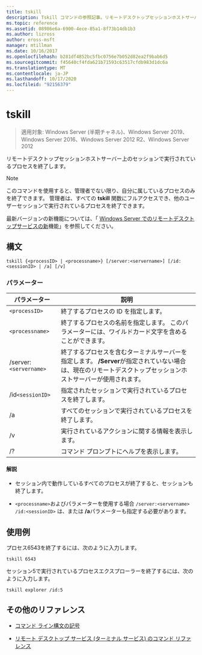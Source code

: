 ```yaml
---
title: tskill
description: Tskill コマンドの参照記事。リモートデスクトップセッションホストサーバー上のセッションで実行されているプロセスを終了します。
ms.topic: reference
ms.assetid: 08986e6a-6900-4ece-85a1-8f73b14db1b3
ms.author: lizross
author: eross-msft
manager: mtillman
ms.date: 10/16/2017
ms.openlocfilehash: b281df4852bc5fbc0756e7b052d82ea2f9bab6d5
ms.sourcegitcommit: f45640cf4fda621b71593c63517cfdb983d1dc6a
ms.translationtype: MT
ms.contentlocale: ja-JP
ms.lasthandoff: 10/17/2020
ms.locfileid: "92156379"
---
```

# <a name="tskill"></a>tskill

> 適用対象: Windows Server (半期チャネル)、Windows Server 2019、Windows Server 2016、Windows Server 2012 R2、Windows Server 2012

リモートデスクトップセッションホストサーバー上のセッションで実行されているプロセスを終了します。

> [!NOTE]
> このコマンドを使用すると、管理者でない限り、自分に属しているプロセスのみを終了できます。 管理者は、すべての **tskill** 関数にフルアクセスでき、他のユーザーセッションで実行されているプロセスを終了できます。
>
> 最新バージョンの新機能については、「 [Windows Server でのリモートデスクトップサービスの新](/previous-versions/windows/it-pro/windows-server-2012-r2-and-2012/dn283323(v=ws.11))機能」を参照してください。

## <a name="syntax"></a>構文

```
tskill {<processID> | <processname>} [/server:<servername>] [/id:<sessionID> | /a] [/v]
```

### <a name="parameters"></a>パラメーター

| パラメーター | 説明 |
|--|--|
| `<processID>` | 終了するプロセスの ID を指定します。 |
| `<processname>` | 終了するプロセスの名前を指定します。 このパラメーターには、ワイルドカード文字を含めることができます。 |
| /server:`<servername>` | 終了するプロセスを含むターミナルサーバーを指定します。 **/Server**が指定されていない場合は、現在のリモートデスクトップセッションホストサーバーが使用されます。 |
| /id`<sessionID>` | 指定されたセッションで実行されているプロセスを終了します。 |
| /a | すべてのセッションで実行されているプロセスを終了します。 |
| /v | 実行されているアクションに関する情報を表示します。 |
| /? | コマンド プロンプトにヘルプを表示します。 |

#### <a name="remarks"></a>解説

- セッション内で動作しているすべてのプロセスが終了すると、セッションも終了します。

- `<processname>`およびパラメーターを使用する場合 `/server:<servername>` `/id:<sessionID>` は、または **/a**パラメーターも指定する必要があります。

## <a name="examples"></a>使用例

プロセス6543を終了するには、次のように入力します。

```
tskill 6543
```

セッション5で実行されているプロセスエクスプローラーを終了するには、次のように入力します。

```
tskill explorer /id:5
```

## <a name="additional-references"></a>その他のリファレンス

- [コマンド ライン構文の記号](command-line-syntax-key.md)

- [リモート デスクトップ サービス (ターミナル サービス) のコマンド リファレンス](remote-desktop-services-terminal-services-command-reference.md)
